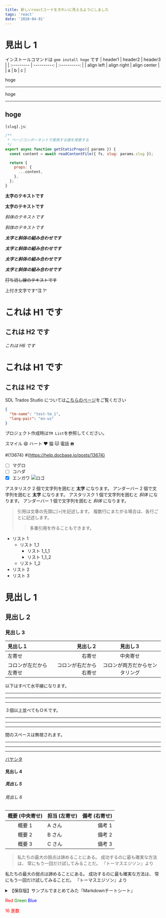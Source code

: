 ```yaml
---
title: 新しいreactコードをきれいに見えるようにしました
tags: 'react'
date: '2020-04-01'
---
```


# 見出し 1

インストールコマンドは `gem install hoge` です
| header1 | header2 | header3 |
| :--------- | ----------: | :----------: |
| align left | align right | align center |
| a | b | c |

hoge

---

hoge

---

## hoge

`[slug].js`:

```js
/**
 * ページコンポーネントで使用する値を用意する
 */
export async function getStaticProps({ params }) {
  const content = await readContentFile({ fs, slug: params.slug });

  return {
    props: {
      ...content,
    },
  };
}
```

**太字のテキストです**

**太字のテキストです**

_斜体のテキストです_

_斜体のテキストです_

**_太字と斜体の組み合わせです_**

**_太字と斜体の組み合わせです_**

**_太字と斜体の組み合わせです_**

**_太字と斜体の組み合わせです_**

~~打ち消し線のテキストです~~

上付き文字です^注 1^

# これは H1 です

## これは H2 です

###### これは H6 です

# これは H1 です

## これは H2 です

SDL Trados Studio については[こちらのページ](https://www.sdltrados.com/jp/products/trados-studio/ 'SDL Trados Studio製品紹介')をご覧ください

```json
{
  "tm-name": "test-tm_1",
  "lang-pair": "en-us"
}
```

プロジェクト作成時は`TM List`を参照してください。

スマイル
:smile:
ハート
:heart:
猫
:cat:
電話
:telephone:

#{13674}
#{https://help.docbase.io/posts/13674}

- [ ] マグロ
- [ ] コハダ
- [x] エンガワ
      ![ロゴ](https://docbase.io/logo.png)

アスタリスク 2 個で文字列を囲むと **太字** になります。
アンダーバー 2 個で文字列を囲むと **太字** になります。
アスタリスク 1 個で文字列を囲むと _斜体_ になります。
アンダーバー 1 個で文字列を囲むと _斜体_ になります。

> 引用は文章の先頭に[>]を記述します。
> 複数行にまたがる場合は、各行ごとに記述します。
>
> > 多重引用を作ることもできます。

- リスト 1
  - リスト 1_1
    - リスト 1_1_1
    - リスト 1_1_2
  - リスト 1_2
- リスト 2
- リスト 3

# 見出し 1

## 見出し 2

### 見出し 3

| 見出し１               |               見出し２ |            見出し３            |
| :--------------------- | ---------------------: | :----------------------------: |
| 左寄せ                 |                 右寄せ |            中央寄せ            |
| コロンが左だから左寄せ | コロンが右だから右寄せ | コロンが両方だからセンタリング |

以下はすべて水平線になります。

---

---

---

３個以上並べてもＯＫです。

---

---

---

間のスペースは無視されます。

---

---

---

[バヤシタ](http://bayashita.com/)

#### 見出し 4

##### 見出し 5

###### 見出し 6

| 概要 (中央寄せ) | 担当 (左寄せ) | 備考 (右寄せ) |
| :-------------: | :------------ | ------------: |
|     概要 1      | A さん        |        備考 1 |
|     概要 2      | B さん        |        備考 2 |
|     概要 3      | C さん        |        備考 3 |

> 私たちの最大の弱点は諦めることにある。
> 成功するのに最も確実な方法は、
> 常にもう一回だけ試してみることだ。
> 『トーマスエジソン』より

私たちの最大の弱点は諦めることにある。
成功するのに最も確実な方法は、
常にもう一回だけ試してみることだ。
『トーマスエジソン』より

<details>
    <summary>【保存版】サンプルでまとめてみた『Markdownチートシート』</summary>
    1. 見出し（`#`）
    2. 太字（`**`）
    3. リスト（`-`）
    4. 画像（`![]()`）
    5. リンク（`[]()`）
    6. 短いコード（`）
    7. 長いコード（```）
    8. 表
    9. 引用
    10. 水平線
    11. 打ち消し線 / イタリック
</details>

<font color="Red">Red</font>
<font color="Green">Green</font>
<font color="Blue">Blue</font>

<font color="#ff0000">16 進数</font>
